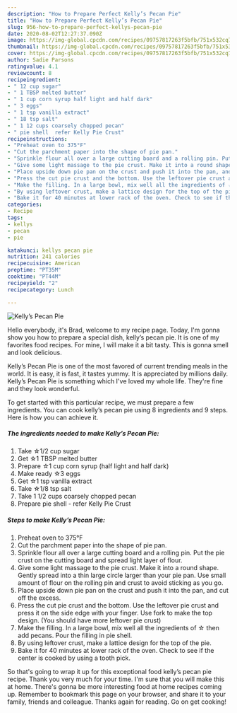 ```yaml
---
description: "How to Prepare Perfect Kelly’s Pecan Pie"
title: "How to Prepare Perfect Kelly’s Pecan Pie"
slug: 956-how-to-prepare-perfect-kellys-pecan-pie
date: 2020-08-02T12:27:37.090Z
image: https://img-global.cpcdn.com/recipes/09757817263f5bfb/751x532cq70/kellys-pecan-pie-recipe-main-photo.jpg
thumbnail: https://img-global.cpcdn.com/recipes/09757817263f5bfb/751x532cq70/kellys-pecan-pie-recipe-main-photo.jpg
cover: https://img-global.cpcdn.com/recipes/09757817263f5bfb/751x532cq70/kellys-pecan-pie-recipe-main-photo.jpg
author: Sadie Parsons
ratingvalue: 4.1
reviewcount: 8
recipeingredient:
- " 12 cup sugar"
- " 1 TBSP melted butter"
- " 1 cup corn syrup half light and half dark"
- " 3 eggs"
- " 1 tsp vanilla extract"
- " 18 tsp salt"
- " 1 12 cups coarsely chopped pecan"
- " pie shell  refer Kelly Pie Crust"
recipeinstructions:
- "Preheat oven to 375°F"
- "Cut the parchment paper into the shape of pie pan."
- "Sprinkle flour all over a large cutting board and a rolling pin. Put the pie crust on the cutting board and spread light layer of flour."
- "Give some light massage to the pie crust. Make it into a round shape. Gently spread into a thin large circle larger than your pie pan. Use small amount of flour on the rolling pin and crust to avoid sticking as you go."
- "Place upside down pie pan on the crust and push it into the pan, and cut off the excess."
- "Press the cut pie crust and the bottom. Use the leftover pie crust and press it on the side edge with your finger. Use fork to make the top design. (You should have more leftover pie crust)"
- "Make the filling. In a large bowl, mix well all the ingredients of ☆ then add pecans. Pour the filling in pie shell."
- "By using leftover crust, make a lattice design for the top of the pie."
- "Bake it for 40 minutes at lower rack of the oven. Check to see if the center is cooked by using a tooth pick."
categories:
- Recipe
tags:
- kellys
- pecan
- pie

katakunci: kellys pecan pie 
nutrition: 241 calories
recipecuisine: American
preptime: "PT35M"
cooktime: "PT44M"
recipeyield: "2"
recipecategory: Lunch

---
```



![Kelly’s Pecan Pie](https://img-global.cpcdn.com/recipes/09757817263f5bfb/751x532cq70/kellys-pecan-pie-recipe-main-photo.jpg)

Hello everybody, it's Brad, welcome to my recipe page. Today, I'm gonna show you how to prepare a special dish, kelly’s pecan pie. It is one of my favorites food recipes. For mine, I will make it a bit tasty. This is gonna smell and look delicious.



Kelly’s Pecan Pie is one of the most favored of current trending meals in the world. It is easy, it is fast, it tastes yummy. It is appreciated by millions daily. Kelly’s Pecan Pie is something which I've loved my whole life. They're fine and they look wonderful.


To get started with this particular recipe, we must prepare a few ingredients. You can cook kelly’s pecan pie using 8 ingredients and 9 steps. Here is how you can achieve it.

<!--inarticleads1-->

##### The ingredients needed to make Kelly’s Pecan Pie:

1. Take  ☆1/2 cup sugar
1. Get  ☆1 TBSP melted butter
1. Prepare  ☆1 cup corn syrup (half light and half dark)
1. Make ready  ☆3 eggs
1. Get  ☆1 tsp vanilla extract
1. Take  ☆1/8 tsp salt
1. Take  1 1/2 cups coarsely chopped pecan
1. Prepare  pie shell - refer Kelly Pie Crust




<!--inarticleads2-->

##### Steps to make Kelly’s Pecan Pie:

1. Preheat oven to 375°F
1. Cut the parchment paper into the shape of pie pan.
1. Sprinkle flour all over a large cutting board and a rolling pin. Put the pie crust on the cutting board and spread light layer of flour.
1. Give some light massage to the pie crust. Make it into a round shape. Gently spread into a thin large circle larger than your pie pan. Use small amount of flour on the rolling pin and crust to avoid sticking as you go.
1. Place upside down pie pan on the crust and push it into the pan, and cut off the excess.
1. Press the cut pie crust and the bottom. Use the leftover pie crust and press it on the side edge with your finger. Use fork to make the top design. (You should have more leftover pie crust)
1. Make the filling. In a large bowl, mix well all the ingredients of ☆ then add pecans. Pour the filling in pie shell.
1. By using leftover crust, make a lattice design for the top of the pie.
1. Bake it for 40 minutes at lower rack of the oven. Check to see if the center is cooked by using a tooth pick.




So that's going to wrap it up for this exceptional food kelly’s pecan pie recipe. Thank you very much for your time. I'm sure that you will make this at home. There's gonna be more interesting food at home recipes coming up. Remember to bookmark this page on your browser, and share it to your family, friends and colleague. Thanks again for reading. Go on get cooking!
